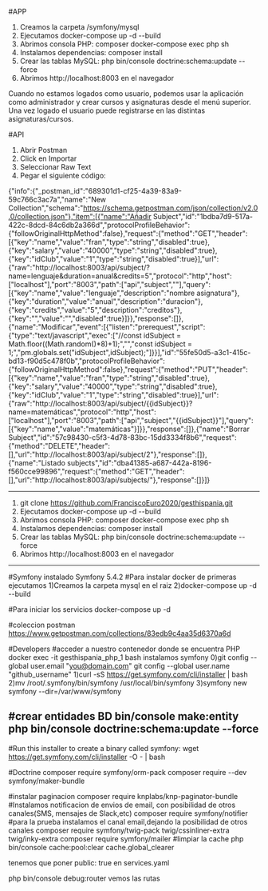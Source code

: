 #APP

1) Creamos la carpeta /symfony/mysql<br/>
2) Ejecutamos docker-compose up -d --build<br/>
3) Abrimos consola PHP: composer docker-compose exec php sh<br/>
4) Instalamos dependencias: composer install<br/>
5) Crear las tablas MySQL: php bin/console doctrine:schema:update --force<br/>
5) Abrimos http://localhost:8003 en el navegador<br/>

Cuando no estamos logados como usuario, podemos usar la aplicación como administrador y crear cursos y asignaturas desde el menú superior. Una vez logado el usuario puede registrarse en las distintas asignaturas/cursos.

#API
1) Abrir Postman<br/>
2) Click en Importar<br/>
3) Seleccionar Raw Text<br/>
4) Pegar el siguiente código:<br/>

{"info":{"_postman_id":"689301d1-cf25-4a39-83a9-59c766c3ac7a","name":"New Collection","schema":"https://schema.getpostman.com/json/collection/v2.0.0/collection.json"},"item":[{"name":"Añadir Subject","id":"1bdba7d9-517a-422c-8dcd-84c6db2a366d","protocolProfileBehavior":{"followOriginalHttpMethod":false},"request":{"method":"GET","header":[{"key":"name","value":"fran","type":"string","disabled":true},{"key":"salary","value":"40000","type":"string","disabled":true},{"key":"idClub","value":"1","type":"string","disabled":true}],"url":{"raw":"http://localhost:8003/api/subject/?name=lenguaje&duration=anual&credits=5","protocol":"http","host":["localhost"],"port":"8003","path":["api","subject",""],"query":[{"key":"name","value":"lenguaje","description":"nombre asignatura"},{"key":"duration","value":"anual","description":"duracion"},{"key":"credits","value":"5","description":"creditos"},{"key":"","value":"","disabled":true}]}},"response":[]},{"name":"Modificar","event":[{"listen":"prerequest","script":{"type":"text/javascript","exec":["//const idSubject = Math.floor((Math.random()*8)+1);","","const idSubject = 1;","pm.globals.set(\"idSubject\",idSubject);"]}}],"id":"55fe50d5-a3c1-415c-bd13-f90d5c478f0b","protocolProfileBehavior":{"followOriginalHttpMethod":false},"request":{"method":"PUT","header":[{"key":"name","value":"fran","type":"string","disabled":true},{"key":"salary","value":"40000","type":"string","disabled":true},{"key":"idClub","value":"1","type":"string","disabled":true}],"url":{"raw":"http://localhost:8003/api/subject/{{idSubject}}?name=matemáticas","protocol":"http","host":["localhost"],"port":"8003","path":["api","subject","{{idSubject}}"],"query":[{"key":"name","value":"matemáticas"}]}},"response":[]},{"name":"Borrar Subject","id":"57c98430-c5f3-4d78-83bc-15dd3334f8b6","request":{"method":"DELETE","header":[],"url":"http://localhost:8003/api/subject/2"},"response":[]},{"name":"Listado subjects","id":"dba41385-a687-442a-8196-f560cce99896","request":{"method":"GET","header":[],"url":"http://localhost:8003/api/subjects/"},"response":[]}]}



----
1) git clone https://github.com/FranciscoEuro2020/gesthispania.git
2) Ejecutamos docker-compose up -d --build<br/>
3) Abrimos consola PHP: composer docker-compose exec php sh<br/>
4) Instalamos dependencias: composer install<br/>
5) Crear las tablas MySQL: php bin/console doctrine:schema:update --force<br/>
5) Abrimos http://localhost:8003 en el navegador<br/> 

--------------------------------------------
#Symfony instalado Symfony 5.4.2
#Para instalar docker de primeras ejecutamos
1)Creamos la carpeta mysql en el raiz
2)docker-compose up -d --build

#Para iniciar los servicios
docker-compose up -d

#coleccion postman
https://www.getpostman.com/collections/83edb9c4aa35d6370a6d

#Developers
#acceder a nuestro contenedor donde se encuentra PHP
docker exec -it gesthispania_php_1 bash
instalamos symfony
0)git config --global user.email "you@domain.com"
git config --global user.name "github_username"
1)curl -sS https://get.symfony.com/cli/installer | bash
2)mv /root/.symfony/bin/symfony /usr/local/bin/symfony
3)symfony new symfony --dir=/var/www/symfony

#crear entidades BD
bin/console make:entity
php bin/console doctrine:schema:update --force
------------------------
#Run this installer to create a binary called symfony:
wget https://get.symfony.com/cli/installer -O - | bash

#Doctrine
composer require symfony/orm-pack
composer require --dev symfony/maker-bundle

#instalar paginacion
composer require knplabs/knp-paginator-bundle
#Instalamos notificacion de envios de email, con posibilidad de otros canales(SMS, mensajes de Slack,etc)
composer require symfony/notifier
#para la prueba instalamos el canal email,dejando la posibilidad de otros canales
composer require symfony/twig-pack twig/cssinliner-extra twig/inky-extra
composer require symfony/mailer
#limpiar la cache
php bin/console cache:pool:clear cache.global_clearer



tenemos que poner public: true en services.yaml

php bin/console debug:router 
vemos las rutas